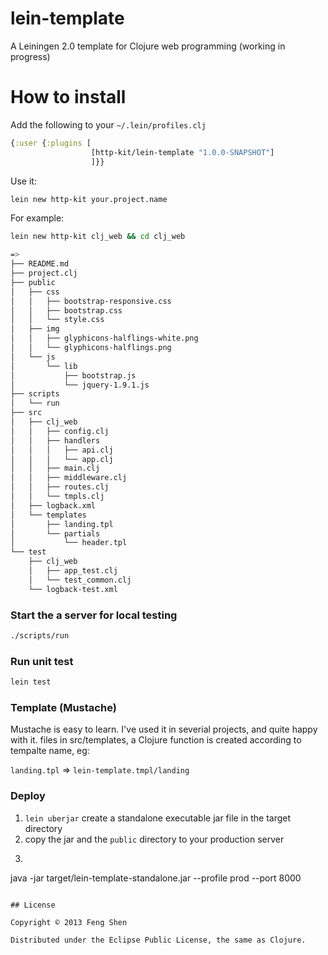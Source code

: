 # lein-template

A Leiningen 2.0 template for Clojure web programming (working in progress)


# How to install

Add the following to your `~/.lein/profiles.clj`

```clj
{:user {:plugins [
                  [http-kit/lein-template "1.0.0-SNAPSHOT"]
                  ]}}
```

Use it:

```sh
lein new http-kit your.project.name
```

For example:

```sh
lein new http-kit clj_web && cd clj_web

=>
├── README.md
├── project.clj
├── public
│   ├── css
│   │   ├── bootstrap-responsive.css
│   │   ├── bootstrap.css
│   │   └── style.css
│   ├── img
│   │   ├── glyphicons-halflings-white.png
│   │   └── glyphicons-halflings.png
│   └── js
│       └── lib
│           ├── bootstrap.js
│           └── jquery-1.9.1.js
├── scripts
│   └── run
├── src
│   ├── clj_web
│   │   ├── config.clj
│   │   ├── handlers
│   │   │   ├── api.clj
│   │   │   └── app.clj
│   │   ├── main.clj
│   │   ├── middleware.clj
│   │   ├── routes.clj
│   │   └── tmpls.clj
│   ├── logback.xml
│   └── templates
│       ├── landing.tpl
│       └── partials
│           └── header.tpl
└── test
    ├── clj_web
    │   ├── app_test.clj
    │   └── test_common.clj
    └── logback-test.xml

```

### Start the a server for local testing

```sh
./scripts/run
```

### Run unit test

```sh
lein test
```

### Template (Mustache)

Mustache is easy to learn. I've used it in severial projects, and quite happy with it.
files in src/templates, a Clojure function is created according to tempalte name, eg:

`landing.tpl` => `lein-template.tmpl/landing`

### Deploy

1. `lein uberjar` create a standalone executable jar file in the target directory
2. copy the jar and the `public` directory to your production server
3. ```sh
java -jar target/lein-template-standalone.jar --profile prod --port 8000
```

## License

Copyright © 2013 Feng Shen

Distributed under the Eclipse Public License, the same as Clojure.
